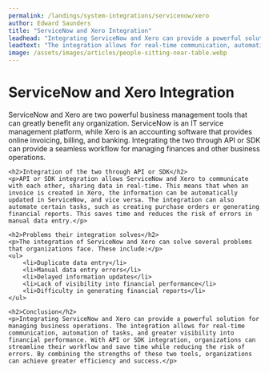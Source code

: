 ```yaml
---
permalink: /landings/system-integrations/servicenow/xero
author: Edward Saunders
title: "ServiceNow and Xero Integration"
leadhead: "Integrating ServiceNow and Xero can provide a powerful solution for managing business operations"
leadtext: "The integration allows for real-time communication, automation of tasks, and greater visibility into financial performance. With API or SDK integration, organizations can streamline their workflow and save time while reducing the risk of errors. By combining the strengths of these two tools, organizations can achieve greater efficiency and success."
image: /assets/images/articles/people-sitting-near-table.webp
---
```

<div class="arttext">	<h1>ServiceNow and Xero Integration</h1>
	<p>ServiceNow and Xero are two powerful business management tools that can greatly benefit any organization. ServiceNow is an IT service management platform, while Xero is an accounting software that provides online invoicing, billing, and banking. Integrating the two through API or SDK can provide a seamless workflow for managing finances and other business operations.</p>

	<h2>Integration of the two through API or SDK</h2>
	<p>API or SDK integration allows ServiceNow and Xero to communicate with each other, sharing data in real-time. This means that when an invoice is created in Xero, the information can be automatically updated in ServiceNow, and vice versa. The integration can also automate certain tasks, such as creating purchase orders or generating financial reports. This saves time and reduces the risk of errors in manual data entry.</p>

	<h2>Problems their integration solves</h2>
	<p>The integration of ServiceNow and Xero can solve several problems that organizations face. These include:</p>
	<ul>
		<li>Duplicate data entry</li>
		<li>Manual data entry errors</li>
		<li>Delayed information updates</li>
		<li>Lack of visibility into financial performance</li>
		<li>Difficulty in generating financial reports</li>
	</ul>

	<h2>Conclusion</h2>
	<p>Integrating ServiceNow and Xero can provide a powerful solution for managing business operations. The integration allows for real-time communication, automation of tasks, and greater visibility into financial performance. With API or SDK integration, organizations can streamline their workflow and save time while reducing the risk of errors. By combining the strengths of these two tools, organizations can achieve greater efficiency and success.</p>
</div>